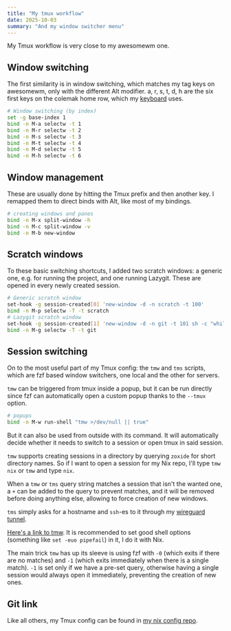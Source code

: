 ```yaml
---
title: "My tmux workflow"
date: 2025-10-03
summary: "And my window switcher menu"
---
```


My Tmux workflow is very close to my awesomewm one.

## Window switching

The first similarity is in window switching, which matches my tag keys on awesomewm, only with the different Alt modifier. a, r, s, t, d, h are the six first keys on the colemak home row, which my [keyboard](../triboard/) uses.

```sh
# Window switching (by index)
set -g base-index 1
bind -n M-a selectw -t 1
bind -n M-r selectw -t 2
bind -n M-s selectw -t 3
bind -n M-t selectw -t 4
bind -n M-d selectw -t 5
bind -n M-h selectw -t 6
```

## Window management

These are usually done by hitting the Tmux prefix and then another key. I remapped them to direct binds with Alt, like most of my bindings.

```sh
# creating windows and panes
bind -n M-x split-window -h
bind -n M-c split-window -v
bind -n M-b new-window
```

## Scratch windows

To these basic switching shortcuts, I added two scratch windows: a generic one, e.g. for running the project, and one running Lazygit. These are opened in every newly created session.

```sh
# Generic scratch window
set-hook -g session-created[0] 'new-window -d -n scratch -t 100'
bind -n M-p selectw -T -t scratch
# Lazygit scratch window
set-hook -g session-created[1] 'new-window -d -n git -t 101 sh -c "while true; do lazygit; done"'
bind -n M-g selectw -T -t git
```

## Session switching

On to the most useful part of my Tmux config: the `tmw` and `tms` scripts, which are fzf based window switchers, one local and the other for servers.

`tmw` can be triggered from tmux inside a popup, but it can be run directly since fzf can automatically open a custom popup thanks to the `--tmux` option.

```sh
# popups
bind -n M-w run-shell "tmw >/dev/null || true" 
```

But it can also be used from outside with its command. It will automatically decide whether it needs to switch to a session or open tmux in said session.

`tmw` supports creating sessions in a directory by querying `zoxide` for short directory names. So if I want to open a session for my Nix repo, I'll type `tmw nix` or `tmw` and type `nix`.

When a `tmw` or `tms` query string matches a session that isn't the wanted one, a `+` can be added to the query to prevent matches, and it will be removed before doing anything else, allowing to force creation of new windows.

`tms` simply asks for a hostname and `ssh`-es to it through my [wireguard tunnel](../wireguard_namespace/).

[Here's a link to tmw](https://git.sr.ht/~tarneo/nix/tree/main/item/hm/tmux/tmw.sh). It is recommended to set good shell options (something like `set -euo pipefail`) in it, I do it with Nix.

The main trick `tmw` has up its sleeve is using fzf with `-0` (which exits if there are no matches) and `-1` (which exits immediately when there is a single match). `-1` is set only if we have a pre-set query, otherwise having a single session would always open it immediately, preventing the creation of new ones.

## Git link

Like all others, my Tmux config can be found in [my nix config repo](https://git.sr.ht/~tarneo/nix/tree/main/item/hm/tmux).
